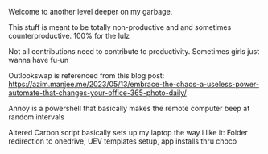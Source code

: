 Welcome to another level deeper on my garbage.

This stuff is meant to be totally non-productive and and sometimes counterproductive. 100% for the lulz

Not all contributions need to contribute to productivity. Sometimes girls just wanna have fu-un

Outlookswap is referenced from this blog post: https://azim.manjee.me/2023/05/13/embrace-the-chaos-a-useless-power-automate-that-changes-your-office-365-photo-daily/

Annoy is a powershell that basically makes the remote computer beep at random intervals

Altered Carbon script basically sets up my laptop the way i like it: Folder redirection to onedrive, UEV templates setup, app installs thru choco
